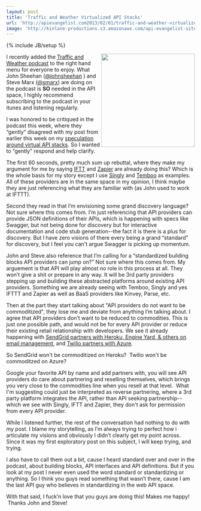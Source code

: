 ```yaml
---
layout: post
title: 'Traffic and Weather Virtualized API Stacks'
url: 'http://apievangelist.com2013/02/01/traffic-and-weather-virtualized-api-stacks/'
image: 'http://kinlane-productions.s3.amazonaws.com/api-evangelist-site/blog/Traffic-and-Weather.png'
---
```

{% include JB/setup %}
<p>
     <a href="http://trafficandweather.io/"><img src="https://s3.amazonaws.com/kinlane-productions/api-evangelist/traffic-and-weather/Traffic-and-Weather.png"  width="250" align="right" /></a>
</p>
<p>
     I recently added the <a href="http://trafficandweather.io/">Traffic and Weather podcast</a> to the right hand menu for everyone to enjoy. What John Sheehan (<a href="http://twitter.com/johnsheehan">@johnsheehan</a> ) and Steve Marx (<a href="http://twitter.com/smarx">@smarx</a>) are doing on the podcast is <strong>SO</strong> needed in the API space, I highly recommend subscribing to the podcast in your itunes and listening regularly.
</p>
<p>
     I was honored to be critiqued in the podcast this week, where they “gently” disagreed with my post from earlier this week on my <a title="virtualized API stacks" href="/2013/01/28/virtualized-api-stacks/">speculation around virtual API stacks</a>. So I wanted to “gently” respond and help clarify.
</p>
<p>
     The first 60 seconds, pretty much sum up rebuttal, where they make my argument for me by saying <a href="http://ifttt.com">IFTT</a> and <a href="http://zapier.com">Zapier</a> are already doing this? Which is the whole basis for my story except I use <a title="Singly" href="http://singly.com">Singly</a> and <a href="http://temboo.com">Temboo</a> as examples. All of these providers are in the same space in my opinion, I think maybe they are just referencing what they are familiar with (as John used to work at IFTTT).
</p>
<p>
     Second they read in that I’m envisioning some grand discovery language? Not sure where this comes from. I’m just referencing that API providers can provide JSON definitions of their APIs, which is happening with specs like Swagger, but not being done for discovery but for interactive documentation and code stub generation--the fact it is there is a plus for discovery. But I have zero visions of there every being a grand “standard” for discovery, but I feel you can't argue Swagger is picking up momentum.
</p>
<p>
     John and Steve also reference that I’m calling for a “standardized building blocks API providers can jump on?” Not sure where this comes from. My arguement is that API will play almost no role in this process at all. They won’t give a shit or prepare in any way. It will be 3rd party providers stepping up and building these abstracted platforms around existing API providers. Something we are already seeing with Temboo, Singly and yes IFTTT and Zapier as well as BaaS providers like Kinvey, Parse, etc.
</p>
<p>
     Then at the part they start talking about "API providers do not want to be commoditized", they lose me and deviate from anything I’m talking about. I agree that API providers don’t want to be reduced to commodities. This is just one possible path, and would not be for every API provider or reduce their existing retail relationship with developers. We see it already happening with <a href="http://venturebeat.com/2012/07/25/sendgrid-partners-heroku-engine-yard-cloudbees/">SendGrid partners with Heroku, Engine Yard, &amp; others on email management</a>, and <a href="http://www.geekwire.com/2012/twilio-partners-windows-azure/">Twilio partners with Azure</a>.
</p>
<p>
     So SendGrid won't be commoditized on Heroku?  Twilio won't be commoditzed on Azure?
</p>
<p>
     Google your favorite API by name and add partners with, you will see API providers do care about partnering and reselling themselves, which brings you very close to the commodities line when you resell at that level.  What I'm suggesting could just be interpreted as reverse partnering, where a 3rd party platform integrates the API, rather than API seeking partnership--which we see with Singly, IFTT and Zapier, they don't ask for permission from every API provider.
</p>
<p>
     While I listened further, the rest of the conversation had nothing to do with my post. I blame my storytelling, as I’m always trying to perfect how i articulate my visions and obviously I didn’t clearly get my point across. Since it was my first exploratory post on this subject, I will keep trying, and trying. 
</p>
<p>
     I also have to call them out a bit, cause I heard standard over and over in the podcast, about building blocks, API interfaces and API definitions. But if you look at my post I never even used the word standard or standardizing or anything. So I think you guys read something that wasn’t there, cause I am the last API guy who believes in standardizing in the web API space.
</p>
<p>
     With that said, I fuck’n love that you guys are doing this! Makes me happy!  Thanks John and Steve!
</p>